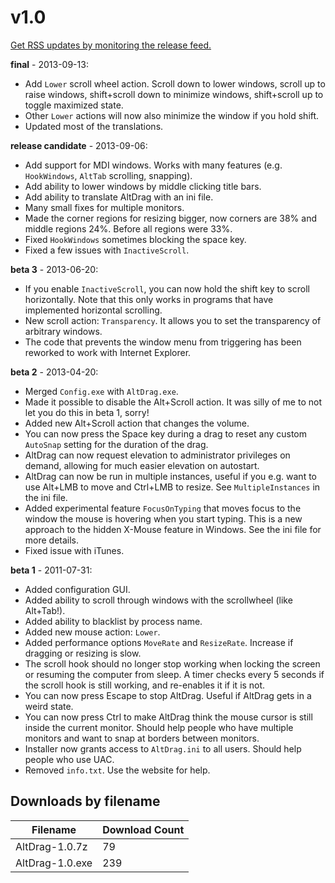 # v1.0

[Get RSS updates by monitoring the release feed.](https://github.com/stefansundin/altdrag/releases.atom)

**final** - 2013-09-13:
- Add `Lower` scroll wheel action. Scroll down to lower windows, scroll up to raise windows, shift+scroll down to minimize windows, shift+scroll up to toggle maximized state.
- Other `Lower` actions will now also minimize the window if you hold shift.
- Updated most of the translations.

**release candidate** - 2013-09-06:
- Add support for MDI windows. Works with many features (e.g. `HookWindows`, `AltTab` scrolling, snapping).
- Add ability to lower windows by middle clicking title bars.
- Add ability to translate AltDrag with an ini file.
- Many small fixes for multiple monitors.
- Made the corner regions for resizing bigger, now corners are 38% and middle regions 24%. Before all regions were 33%.
- Fixed `HookWindows` sometimes blocking the space key.
- Fixed a few issues with `InactiveScroll`.

**beta 3** - 2013-06-20:
- If you enable `InactiveScroll`, you can now hold the shift key to scroll horizontally. Note that this only works in programs that have implemented horizontal scrolling.
- New scroll action: `Transparency`. It allows you to set the transparency of arbitrary windows.
- The code that prevents the window menu from triggering has been reworked to work with Internet Explorer.

**beta 2** - 2013-04-20:
- Merged `Config.exe` with `AltDrag.exe`.
- Made it possible to disable the Alt+Scroll action. It was silly of me to not let you do this in beta 1, sorry!
- Added new Alt+Scroll action that changes the volume.
- You can now press the Space key during a drag to reset any custom `AutoSnap` setting for the duration of the drag.
- AltDrag can now request elevation to administrator privileges on demand, allowing for much easier elevation on autostart.
- AltDrag can now be run in multiple instances, useful if you e.g. want to use Alt+LMB to move and Ctrl+LMB to resize. See `MultipleInstances` in the ini file.
- Added experimental feature `FocusOnTyping` that moves focus to the window the mouse is hovering when you start typing. This is a new approach to the hidden X-Mouse feature in Windows. See the ini file for more details.
- Fixed issue with iTunes.

**beta 1** - 2011-07-31:
- Added configuration GUI.
- Added ability to scroll through windows with the scrollwheel (like Alt+Tab!).
- Added ability to blacklist by process name.
- Added new mouse action: `Lower`.
- Added performance options `MoveRate` and `ResizeRate`. Increase if dragging or resizing is slow.
- The scroll hook should no longer stop working when locking the screen or resuming the computer from sleep. A timer checks every 5 seconds if the scroll hook is still working, and re-enables it if it is not.
- You can now press Escape to stop AltDrag. Useful if AltDrag gets in a weird state.
- You can now press Ctrl to make AltDrag think the mouse cursor is still inside the current monitor. Should help people who have multiple monitors and want to snap at borders between monitors.
- Installer now grants access to `AltDrag.ini` to all users. Should help people who use UAC.
- Removed `info.txt`. Use the website for help.

## Downloads by filename

Filename | Download Count
-------- | --------------
AltDrag-1.0.7z | 79
AltDrag-1.0.exe | 239
